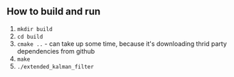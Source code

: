 ## How to build and run
1. `mkdir build`
1. `cd build`
1. `cmake ..` - can take up some time, because it's downloading thrid party dependencies from github
1. `make`
1. `./extended_kalman_filter`
